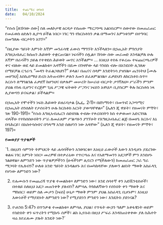 ```yaml
---
title:  ተጨማሪ ሀሳብ
date:   04/10/2024
---
```



“የሱስ [ለሽባው ሰው] ስለ መለኮታዊ ዕርዳታ የሰጠው ማረጋገጫ አልነበረም። ሰውየው በመጠራጠር የመፈወስ ዕድሉን ሊያጣ ይችል ነበር። ነገር ግን የክርስቶስን ቃል በማመንና እምነቱንም በተግባር በመግለጹ ብርታትን አገኘ።”

“በዚያው ዓይነት እምነት እኛም መንፈሳዊ ፈውስ ማግኘት እንችላለን። በኃጢአት ምክንያት እግዚአብሔር ከሰጠን ሕይወት ተቋርጠናል። ነፍሳችን ሰሏል። ሽባው ሰው መራመድ እንዳልቻለ ሁሉ እኛም በራሳችን ኃይል የተቀደሰ ሕይወት መኖር አንችልም። … እነዚህ ተስፋ የቆረጡ ተፍጨርጫሪዎች ቀና ብለው ወደ ላይ ይመልከቱ። አዳኛችን በደሙ በገዛቸው ላይ ጎንበስ ብሎ በአንደበት ሊገለጽ በማይቻል ርኅራኄ “መዳን ትፈልጋለህን?” ይላል፣ በጤናና ሰላም እንድትነሳ ያዝሃል። ጤንነትህ [ሙሉ መሆንህ] እስኪሰማህ ድረስ አትጠብቅ። ቃሉን እመን ይፈጸምልሃል። ፈቃድህን ለክርስቶስ ስጥ። እርሱን ለማገልገል ፈቃደኛ ከሆንህና በቃሉም መሠረት ከሠራህ ብርታት ታገኛለህ። ሥራችን ምንም ያህል የከፋ ቢሆንና የረጅም ጊዜ ሥጋዊ ፍትወት ሥጋንና ነፍስን አዋህዶ ቢያስርም ቅሉ ክርስቶስ ነጻ ሊያወጣን ይናፍቃል፣ ይችላልም።

በኃጢአት የሞተችን ነፍስ ሕይወት ይዘራባታል (ኤፌ. 2፡1)። በደካማነት፣ በመጥፎ አጋጣሚና በኃጢአት ሰንሰለት የታሰሩትን ሁሉ ክርስቶስ አርነት ያወጣቸዋል።” (ኤለን ጂ ዋይት፣ የዘመናት ምኞት፣ ገጽ 190-191)።
“የሱስ እግዚአብሔርን ሰድበሃል ተብሎ የቀረበበትን ክስ ተቃወመ። አድርገሃል ብላችሁ የተከሰስሁበትን ሥራ ለመፈጸም ሥልጣኑን ያገኘሁት የእግዚአብሔር ልጅ በመሆኔ እርሱና እኔ በባሕርይ፣ በአስተሳሰብና በዓላማ አንድ ስለሆነን ነው አላቸው” (ኤለን ጂ ዋይት፣ የዘመናት ምኞት፣ 197)።


**የመወያያ ጥያቄዎች**

`1. በዚህን ሳምንት ትምህርት ላይ ሐሳባችሁን አንፀባርቁ። እነዚህ ፈውሶች እውን እንዲሆኑ ያደረገው ቁልፍ ነገር እምነት ነበር። መሪዎቹ በተቃራኒው የጥርጣሬ እና የአለማመንን አደጋዎች ምን እንደሆኑ ገልፀዋል። ለምንድን ነው ጥያቄዎቻችንን (ሁላችንም ሊኖረን የሚችለውን) ከመጠራጠር ጋራ ግራ ማጋባት የሌለብን? ሁለቱ አንድ ዓይነት እንዳልሆኑ እና በመካከላቸው ያለውን ልዩነት ማወቅ አስፈላጊ የሆነው ለምንድን ነው?

2. የሐሙሱን የመጨረሻ ጥያቄ ተመልከቱ። ለምንድን ነው፣ እንደ ሰባተኛ ቀን አድቬንቲስቶች፣ በተለይ ስለዚህ አደጋ መጠንቀቅ ያለብን? ለምሳሌ ትክክለኛውን የሰንበት ቀን ማወቅ እና ማክበር፣ ወይም ስለ ሙታን (ነፍስ) ሁኔታ ማወቅ ምንም ያህል አስፈላጊ ቢሆኑም፣ እነዚህ እውነቶች የማያድኑት ለምንድን ነው? የሚያድነን ምንድን ነው፣ እንዴትስ ያድነናል?

3. ዮሐንስ 5:47ን በጥንቃቄ ተመልከቱ። ለምሳሌ ያህል፣ የጥፋት ውኃን ዓለም አቀፋዊነት ወይም የስድስት ቀን ፍጥረትን የሚክዱ ሰዎች፣ ልክ ኢየሱስ በዚህ ሥፍራ እንዳስጠነቀቀው ያለ ስሕተት ዛሬ እየፈጸሙ ያሉት እንዴት ነው?`

